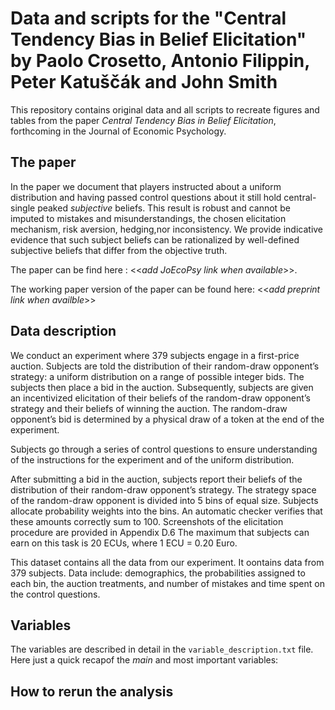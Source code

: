 # Data and scripts for the "Central Tendency Bias in Belief Elicitation" by Paolo Crosetto, Antonio Filippin, Peter Katuščák and John Smith

This repository contains original data and all scripts to recreate figures and tables from the paper *Central Tendency Bias in Belief Elicitation*, forthcoming in the Journal of Economic Psychology. 

## The paper

In the paper we document that players instructed about a uniform distribution and having passed control questions about it still hold central-single peaked *subjective* beliefs. This result is robust and cannot be imputed to mistakes and misunderstandings, the chosen elicitation mechanism, risk aversion, hedging,nor inconsistency. We provide indicative evidence that such subject beliefs can be rationalized by well-defined subjective beliefs that differ from the objective truth.

The paper can be find here : <<*add JoEcoPsy link when available*>>.

The working paper version of the paper can be found here: <<*add preprint link when availble*>>

## Data description

We conduct an experiment where 379 subjects engage in a first-price auction. Subjects are told the distribution of their random-draw opponent’s strategy: a uniform distribution on a range of possible integer bids. The subjects then place a bid in the auction. Subsequently, subjects are given an incentivized elicitation of their beliefs of the random-draw opponent’s strategy and their beliefs of winning the auction. The random-draw
opponent’s bid is determined by a physical draw of a token at the end of the experiment. 

Subjects go through a series of control questions to ensure understanding of the instructions for the experiment and of the uniform distribution.

After submitting a bid in the auction, subjects report their beliefs of the distribution of their random-draw opponent’s strategy. The strategy space of the random-draw opponent is divided into 5 bins of equal size. Subjects allocate probability weights into the bins. An automatic checker verifies that these amounts correctly sum to 100. Screenshots of the elicitation procedure are provided in Appendix D.6 The maximum that subjects
can earn on this task is 20 ECUs, where 1 ECU = 0.20 Euro.

This dataset contains all the data from our experiment. It oontains data from 379 subjects. Data include: demographics, the probabilities assigned to each bin, the auction treatments, and number of mistakes and time spent on the control questions. 


## Variables

The variables are described in detail in the `variable_description.txt` file. Here just a quick recapof the *main* and most important variables:



## How to rerun the analysis
